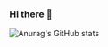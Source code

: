 ### Hi there 👋
![Anurag's GitHub stats](https://github-readme-stats.vercel.app/api?username=Gh-mean&show_icons=true&theme=tokyonight?count_private=true)


<!--
**Gh-mean/Gh-mean** is a ✨ _special_ ✨ repository because its `README.md` (this file) appears on your GitHub profile.

Here are some ideas to get you started:

- 🔭 I’m currently working on ...
- 🌱 I’m currently learning ...
- 👯 I’m looking to collaborate on ...
- 🤔 I’m looking for help with ...
- 💬 Ask me about ...
- 📫 How to reach me: ...
- 😄 Pronouns: ...
- ⚡ Fun fact: ...
-->
